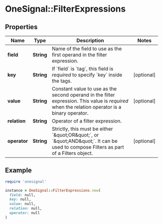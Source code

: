 # OneSignal::FilterExpressions

## Properties

| Name | Type | Description | Notes |
| ---- | ---- | ----------- | ----- |
| **field** | **String** | Name of the field to use as the first operand in the filter expression. |  |
| **key** | **String** | If &#x60;field&#x60; is &#x60;tag&#x60;, this field is *required* to specify &#x60;key&#x60; inside the tags. | [optional] |
| **value** | **String** | Constant value to use as the second operand in the filter expression.  This value is *required* when the relation operator is a binary operator. | [optional] |
| **relation** | **String** | Operator of a filter expression. |  |
| **operator** | **String** | Strictly, this must be either &#x60;\&quot;OR\&quot;&#x60;, or &#x60;\&quot;AND\&quot;&#x60;.  It can be used to compose Filters as part of a Filters object. | [optional] |

## Example

```ruby
require 'onesignal'

instance = OneSignal::FilterExpressions.new(
  field: null,
  key: null,
  value: null,
  relation: null,
  operator: null
)
```


